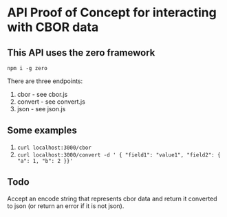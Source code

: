 # API Proof of Concept for interacting with CBOR data

## This API uses the zero framework
`npm i -g zero `

There are three endpoints:
1. cbor - see cbor.js
2. convert - see convert.js
3. json - see json.js

## Some examples

1. ```curl localhost:3000/cbor```
2. ```curl localhost:3000/convert -d ' { "field1": "value1", "field2": { "a": 1, "b": 2 }}'```


## Todo
Accept an encode string that represents cbor data and return it converted to json (or return an error if it is not json).
